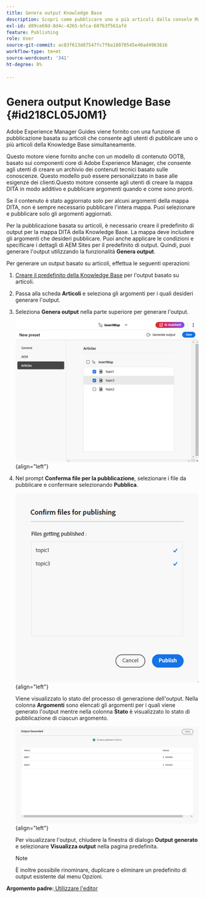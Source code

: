 ```yaml
---
title: Genera output Knowledge Base
description: Scopri come pubblicare uno o più articoli dalla console Mappa. Genera output per uno o più argomenti in una mappa DITA in AEM Guides.
exl-id: d89ce69d-8d4c-4265-bfca-60763f561afd
feature: Publishing
role: User
source-git-commit: ac83f613d87547fc7f6a18070545e40ad4963616
workflow-type: tm+mt
source-wordcount: '341'
ht-degree: 0%

---
```


# Genera output Knowledge Base {#id218CL05J0M1}

Adobe Experience Manager Guides viene fornito con una funzione di pubblicazione basata su articoli che consente agli utenti di pubblicare uno o più articoli della Knowledge Base simultaneamente.

Questo motore viene fornito anche con un modello di contenuto OOTB, basato sui componenti core di Adobe Experience Manager, che consente agli utenti di creare un archivio dei contenuti tecnici basato sulle conoscenze. Questo modello può essere personalizzato in base alle esigenze dei clienti.Questo motore consente agli utenti di creare la mappa DITA in modo additivo e pubblicare argomenti quando e come sono pronti.

Se il contenuto è stato aggiornato solo per alcuni argomenti della mappa DITA, non è sempre necessario pubblicare l&#39;intera mappa. Puoi selezionare e pubblicare solo gli argomenti aggiornati.

Per la pubblicazione basata su articoli, è necessario creare il predefinito di output per la mappa DITA della Knowledge Base. La mappa deve includere gli argomenti che desideri pubblicare. Puoi anche applicare le condizioni e specificare i dettagli di AEM Sites per il predefinito di output. Quindi, puoi generare l&#39;output utilizzando la funzionalità **Genera output**.

Per generare un output basato su articoli, effettua le seguenti operazioni:

1. [Creare il predefinito della Knowledge Base](./generate-output-knowledge-base.md) per l&#39;output basato su articoli.
1. Passa alla scheda **Articoli** e seleziona gli argomenti per i quali desideri generare l&#39;output.
1. Seleziona **Genera output** nella parte superiore per generare l&#39;output.

   ![](images/add-preset-articles-tab_cs.png){align="left"}

1. Nel prompt **Conferma file per la pubblicazione**, selezionare i file da pubblicare e confermare selezionando **Pubblica**.

   ![Nuovo ](images/knowledge-base-confirm-files-for-publishing.png){align="left"}

   Viene visualizzato lo stato del processo di generazione dell&#39;output. Nella colonna **Argomenti** sono elencati gli argomenti per i quali viene generato l&#39;output mentre nella colonna **Stato** è visualizzato lo stato di pubblicazione di ciascun argomento.


   ![](images/add-preset-output-generated_cs.png){align="left"}

   Per visualizzare l&#39;output, chiudere la finestra di dialogo **Output generato** e selezionare **Visualizza output** nella pagina predefinita.


   >[!NOTE]
   >
   > È inoltre possibile rinominare, duplicare o eliminare un predefinito di output esistente dal menu Opzioni.


**Argomento padre:**[ Utilizzare l&#39;editor](web-editor.md)
